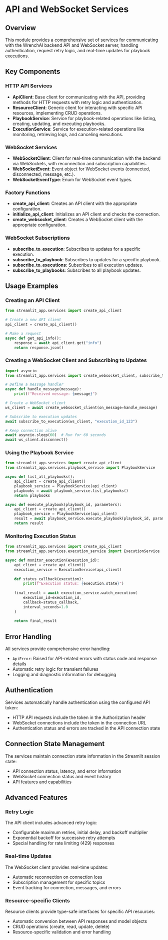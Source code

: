 # API and WebSocket Services

## Overview

This module provides a comprehensive set of services for communicating with the WrenchAI backend API and WebSocket server, handling authentication, request retry logic, and real-time updates for playbook executions.

## Key Components

### HTTP API Services

- **ApiClient**: Base client for communicating with the API, providing methods for HTTP requests with retry logic and authentication.
- **ResourceClient**: Generic client for interacting with specific API resources, implementing CRUD operations.
- **PlaybookService**: Service for playbook-related operations like listing, creating, updating, and executing playbooks.
- **ExecutionService**: Service for execution-related operations like monitoring, retrieving logs, and canceling executions.

### WebSocket Services

- **WebSocketClient**: Client for real-time communication with the backend via WebSockets, with reconnection and subscription capabilities.
- **WebSocketEvent**: Event object for WebSocket events (connected, disconnected, message, etc.).
- **WebSocketEventType**: Enum for WebSocket event types.

### Factory Functions

- **create_api_client**: Creates an API client with the appropriate configuration.
- **initialize_api_client**: Initializes an API client and checks the connection.
- **create_websocket_client**: Creates a WebSocket client with the appropriate configuration.

### WebSocket Subscriptions

- **subscribe_to_execution**: Subscribes to updates for a specific execution.
- **subscribe_to_playbook**: Subscribes to updates for a specific playbook.
- **subscribe_to_executions**: Subscribes to all execution updates.
- **subscribe_to_playbooks**: Subscribes to all playbook updates.

## Usage Examples

### Creating an API Client

```python
from streamlit_app.services import create_api_client

# Create a new API client
api_client = create_api_client()

# Make a request
async def get_api_info():
    response = await api_client.get("info")
    return response.json()
```

### Creating a WebSocket Client and Subscribing to Updates

```python
import asyncio
from streamlit_app.services import create_websocket_client, subscribe_to_execution

# Define a message handler
async def handle_message(message):
    print(f"Received message: {message}")

# Create a WebSocket client
ws_client = await create_websocket_client(on_message=handle_message)

# Subscribe to execution updates
await subscribe_to_execution(ws_client, "execution_id_123")

# Keep connection alive
await asyncio.sleep(60)  # Run for 60 seconds
await ws_client.disconnect()
```

### Using the Playbook Service

```python
from streamlit_app.services import create_api_client
from streamlit_app.services.playbook_service import PlaybookService

async def list_all_playbooks():
    api_client = create_api_client()
    playbook_service = PlaybookService(api_client)
    playbooks = await playbook_service.list_playbooks()
    return playbooks

async def execute_playbook(playbook_id, parameters):
    api_client = create_api_client()
    playbook_service = PlaybookService(api_client)
    result = await playbook_service.execute_playbook(playbook_id, parameters)
    return result
```

### Monitoring Execution Status

```python
from streamlit_app.services import create_api_client
from streamlit_app.services.execution_service import ExecutionService

async def monitor_execution(execution_id):
    api_client = create_api_client()
    execution_service = ExecutionService(api_client)
    
    def status_callback(execution):
        print(f"Execution status: {execution.state}")
    
    final_result = await execution_service.watch_execution(
        execution_id=execution_id,
        callback=status_callback,
        interval_seconds=1.0
    )
    
    return final_result
```

## Error Handling

All services provide comprehensive error handling:

- `ApiError`: Raised for API-related errors with status code and response details
- Automatic retry logic for transient failures
- Logging and diagnostic information for debugging

## Authentication

Services automatically handle authentication using the configured API token:

- HTTP API requests include the token in the Authorization header
- WebSocket connections include the token in the connection URL
- Authentication status and errors are tracked in the API connection state

## Connection State Management

The services maintain connection state information in the Streamlit session state:

- API connection status, latency, and error information
- WebSocket connection status and event history
- API features and capabilities

## Advanced Features

### Retry Logic

The API client includes advanced retry logic:

- Configurable maximum retries, initial delay, and backoff multiplier
- Exponential backoff for successive retry attempts
- Special handling for rate limiting (429) responses

### Real-time Updates

The WebSocket client provides real-time updates:

- Automatic reconnection on connection loss
- Subscription management for specific topics
- Event tracking for connection, messages, and errors

### Resource-specific Clients

Resource clients provide type-safe interfaces for specific API resources:

- Automatic conversion between API responses and model objects
- CRUD operations (create, read, update, delete)
- Resource-specific validation and error handling
